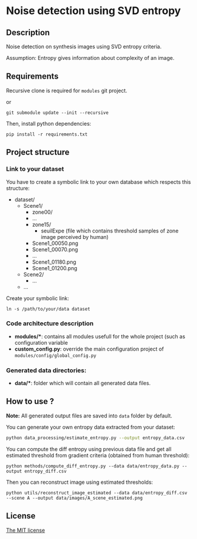 # Noise detection using SVD entropy

## Description

Noise detection on synthesis images using SVD entropy criteria.

Assumption: Entropy gives information about complexity of an image.

## Requirements

Recursive clone is required for `modules` git project.

or
```
git submodule update --init --recursive
```

Then, install python dependencies:
```
pip install -r requirements.txt
```

## Project structure

### Link to your dataset

You have to create a symbolic link to your own database which respects this structure:

- dataset/
  - Scene1/
    - zone00/
    - ...
    - zone15/
      - seuilExpe (file which contains threshold samples of zone image perceived by human)
    - Scene1_00050.png
    - Scene1_00070.png
    - ...
    - Scene1_01180.png
    - Scene1_01200.png
  - Scene2/
    - ...
  - ...

Create your symbolic link:

```
ln -s /path/to/your/data dataset
```

### Code architecture description

- **modules/\***: contains all modules usefull for the whole project (such as configuration variable
- **custom_config.py**: override the main configuration project of `modules/config/global_config.py`

### Generated data directories:

- **data/\***: folder which will contain all generated data files.


## How to use ?


**Note:** All generated output files are saved into `data` folder by default.


You can generate your own entropy data extracted from your dataset:
```bash
python data_processing/estimate_entropy.py --output entropy_data.csv
```

You can compute the diff entropy using previous data file and get all estimated threshold from gradient criteria (obtained from human threshold):
```
python methods/compute_diff_entropy.py --data data/entropy_data.py --output entropy_diff.csv
```

Then you can reconstruct image using estimated thresholds:
```
python utils/reconstruct_image_estimated --data data/entropy_diff.csv --scene A --output data/images/A_scene_estimated.png
```

## License

[The MIT license](LICENSE)
